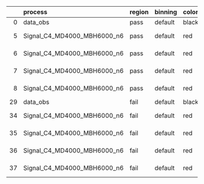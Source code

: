 |    | process                     | region   | binning   | color   | process_type   |   scale | variation   | source_filename                                                      | source_histname    | alias                       | title     |   combine_idx |     lnN |   shapes | syst_type   | direction   | variation_alias   |
|---:|:----------------------------|:---------|:----------|:--------|:---------------|--------:|:------------|:---------------------------------------------------------------------|:-------------------|:----------------------------|:----------|--------------:|--------:|---------:|:------------|:------------|:------------------|
|  0 | data_obs                    | pass     | default   | black   | DATA           |       1 | nominal     | ./histograms_for_2DAlphabet_v18//BH_Data.root                        | hpass              | Data                        | Data      |           nan | nan     |      nan | nan         | nan         | nan               |
|  5 | Signal_C4_MD4000_MBH6000_n6 | pass     | default   | red     | SIGNAL         |       1 | lumi        | ./histograms_for_2DAlphabet_v18//BH_Signal_C4_MD4000_MBH6000_n6.root | hpass              | Signal_C4_MD4000_MBH6000_n6 | BH signal |           nan |   1.016 |      nan | lnN         | nan         | nan               |
|  6 | Signal_C4_MD4000_MBH6000_n6 | pass     | default   | red     | SIGNAL         |       1 | SVM         | ./histograms_for_2DAlphabet_v18//BH_Signal_C4_MD4000_MBH6000_n6.root | hpass_SVMsyst_up   | Signal_C4_MD4000_MBH6000_n6 | BH signal |           nan | nan     |        1 | shapes      | Up          | SVMsyst           |
|  7 | Signal_C4_MD4000_MBH6000_n6 | pass     | default   | red     | SIGNAL         |       1 | SVM         | ./histograms_for_2DAlphabet_v18//BH_Signal_C4_MD4000_MBH6000_n6.root | hpass_SVMsyst_down | Signal_C4_MD4000_MBH6000_n6 | BH signal |           nan | nan     |        1 | shapes      | Down        | SVMsyst           |
|  8 | Signal_C4_MD4000_MBH6000_n6 | pass     | default   | red     | SIGNAL         |       1 | nominal     | ./histograms_for_2DAlphabet_v18//BH_Signal_C4_MD4000_MBH6000_n6.root | hpass              | Signal_C4_MD4000_MBH6000_n6 | BH signal |           nan | nan     |      nan | nan         | nan         | nan               |
| 29 | data_obs                    | fail     | default   | black   | DATA           |       1 | nominal     | ./histograms_for_2DAlphabet_v18//BH_Data.root                        | hfail              | Data                        | Data      |           nan | nan     |      nan | nan         | nan         | nan               |
| 34 | Signal_C4_MD4000_MBH6000_n6 | fail     | default   | red     | SIGNAL         |       1 | lumi        | ./histograms_for_2DAlphabet_v18//BH_Signal_C4_MD4000_MBH6000_n6.root | hfail              | Signal_C4_MD4000_MBH6000_n6 | BH signal |           nan |   1.016 |      nan | lnN         | nan         | nan               |
| 35 | Signal_C4_MD4000_MBH6000_n6 | fail     | default   | red     | SIGNAL         |       1 | SVM         | ./histograms_for_2DAlphabet_v18//BH_Signal_C4_MD4000_MBH6000_n6.root | hfail_SVMsyst_up   | Signal_C4_MD4000_MBH6000_n6 | BH signal |           nan | nan     |        1 | shapes      | Up          | SVMsyst           |
| 36 | Signal_C4_MD4000_MBH6000_n6 | fail     | default   | red     | SIGNAL         |       1 | SVM         | ./histograms_for_2DAlphabet_v18//BH_Signal_C4_MD4000_MBH6000_n6.root | hfail_SVMsyst_down | Signal_C4_MD4000_MBH6000_n6 | BH signal |           nan | nan     |        1 | shapes      | Down        | SVMsyst           |
| 37 | Signal_C4_MD4000_MBH6000_n6 | fail     | default   | red     | SIGNAL         |       1 | nominal     | ./histograms_for_2DAlphabet_v18//BH_Signal_C4_MD4000_MBH6000_n6.root | hfail              | Signal_C4_MD4000_MBH6000_n6 | BH signal |           nan | nan     |      nan | nan         | nan         | nan               |